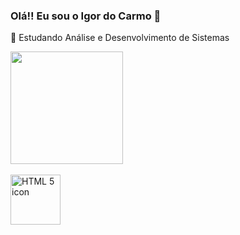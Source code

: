 ### Olá!!  Eu sou o Igor do Carmo 👋

🌱 Estudando Análise e Desenvolvimento de Sistemas 

<!--
- 🔭 I’m currently working on ...
- 🌱 I’m currently learning ...
- 👯 I’m looking to collaborate on ...
- 🤔 I’m looking for help with ...
- 💬 Ask me about ...
- 📫 How to reach me: ...
- 😄 Pronouns: ...
- ⚡ Fun fact: ...
-->
<div>
  <img height='180em' src='https://github-readme-stats.vercel.app/api?username=icarso&count_private=true&theme=tokyonight'>
</div>
<br>
<div>
  <img height="80em" src="https://cdn.jsdelivr.net/gh/devicons/devicon/icons/html5/html5-plain-wordmark.svg" alt="HTML 5 icon" />
</div>
